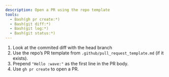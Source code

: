 ```yaml
---
description: Open a PR using the repo template
tools:
  - Bash(gh pr create:*)
  - Bash(git diff:*)
  - Bash(git log:*)
  - Bash(git status:*)
---
```


1. Look at the commited diff with the head branch
1. Use the repo’s PR template from `.github/pull_request_template.md` (if it exists).
1. Prepend `"Hello :wave:"` as the first line in the PR body.
1. Use `gh pr create` to open a PR.
